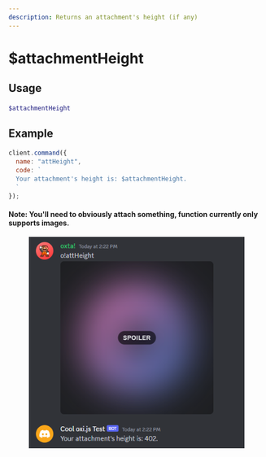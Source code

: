```yaml
---
description: Returns an attachment's height (if any)
---
```


# $attachmentHeight

## Usage

```php
$attachmentHeight
```

## Example

```javascript
client.command({
  name: "attHeight",
  code: `
  Your attachment's height is: $attachmentHeight.
  `
});
```

#### Note: You'll need to obviously attach something, function currently only supports images.

<div align="left" data-full-width="false">

<figure><img src="../../.gitbook/assets/exAttHeight.png" alt=""><figcaption></figcaption></figure>

</div>
